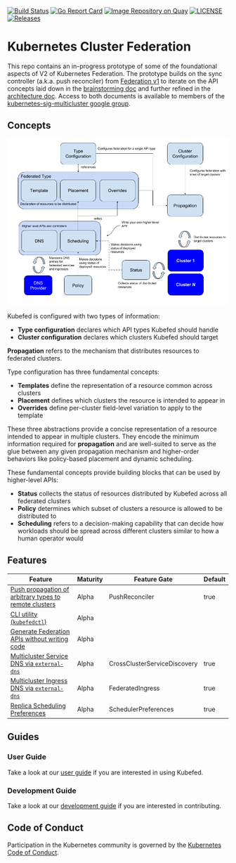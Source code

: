[![Build Status](https://travis-ci.org/kubernetes-sigs/kubefed.svg?branch=master)](https://travis-ci.org/kubernetes-sigs/kubefed "Travis")
[![Go Report Card](https://goreportcard.com/badge/github.com/kubernetes-sigs/kubefed)](https://goreportcard.com/report/github.com/kubernetes-sigs/kubefed)
[![Image Repository on Quay](https://quay.io/repository/kubernetes-multicluster/kubefed/status "Image Repository on Quay")](https://quay.io/repository/kubernetes-multicluster/kubefed)
[![LICENSE](https://img.shields.io/badge/license-apache2.0-green.svg)](https://github.com/kubernetes-sigs/kubefed/blob/master/LICENSE)
[![Releases](https://img.shields.io/badge/version-v0.0.10-orange.svg)](https://github.com/kubernetes-sigs/kubefed/releases "Kubefed latest release")

# Kubernetes Cluster Federation

This repo contains an in-progress prototype of some of the
foundational aspects of V2 of Kubernetes Federation.  The prototype
builds on the sync controller (a.k.a. push reconciler) from
[Federation v1](https://github.com/kubernetes/federation/) to iterate
on the API concepts laid down in the [brainstorming
doc](https://docs.google.com/document/d/159cQGlfgXo6O4WxXyWzjZiPoIuiHVl933B43xhmqPEE/edit#)
and further refined in the [architecture
doc](https://docs.google.com/document/d/1ihWETo-zE8U_QNuzw5ECxOWX0Df_2BVfO3lC4OesKRQ/edit#).
Access to both documents is available to members of the
[kubernetes-sig-multicluster google
group](https://groups.google.com/forum/#!forum/kubernetes-sig-multicluster).

## Concepts

<p align="center"><img src="docs/images/concepts.png" width="711"></p>

Kubefed is configured with two types of information:

- **Type configuration** declares which API types Kubefed should handle
- **Cluster configuration** declares which clusters Kubefed should target

**Propagation** refers to the mechanism that distributes resources to federated
clusters.

Type configuration has three fundamental concepts:

- **Templates** define the representation of a resource common across clusters
- **Placement** defines which clusters the resource is intended to appear in
- **Overrides** define per-cluster field-level variation to apply to the template

These three abstractions provide a concise representation of a resource intended
to appear in multiple clusters. They encode the minimum information required for
**propagation** and are well-suited to serve as the glue between any given
propagation mechanism and higher-order behaviors like policy-based placement and
dynamic scheduling.

These fundamental concepts provide building blocks that can be used by
higher-level APIs:

- **Status** collects the status of resources distributed by Kubefed across all federated clusters
- **Policy** determines which subset of clusters a resource is allowed to be distributed to
- **Scheduling** refers to a decision-making capability that can decide how 
  workloads should be spread across different clusters similar to how a human
  operator would

## Features

| Feature | Maturity | Feature Gate | Default |
|---------|----------|--------------|---------|
| [Push propagation of arbitrary types to remote clusters](https://github.com/kubernetes-sigs/kubefed/blob/master/docs/userguide.md#example) | Alpha | PushReconciler | true |
| [CLI utility (`kubefedctl`)](https://github.com/kubernetes-sigs/kubefed/blob/master/docs/userguide.md#operations) | Alpha | | |
| [Generate Federation APIs without writing code](https://github.com/kubernetes-sigs/kubefed/blob/master/docs/userguide.md#enabling-federation-of-an-api-type) | Alpha | | |
| [Multicluster Service DNS via `external-dns`](https://github.com/kubernetes-sigs/kubefed/blob/master/docs/servicedns-with-externaldns.md) | Alpha | CrossClusterServiceDiscovery | true |
| [Multicluster Ingress DNS via `external-dns`](https://github.com/kubernetes-sigs/kubefed/blob/master/docs/ingressdns-with-externaldns.md) | Alpha | FederatedIngress | true |
| [Replica Scheduling Preferences](https://github.com/kubernetes-sigs/kubefed/blob/master/docs/userguide.md#replicaschedulingpreference) | Alpha | SchedulerPreferences | true |

## Guides

### User Guide

Take a look at our [user guide](docs/userguide.md) if you are interested in
using Kubefed.

### Development Guide

Take a look at our [development guide](docs/development.md) if you are
interested in contributing.

## Code of Conduct

Participation in the Kubernetes community is governed by the
[Kubernetes Code of Conduct](./code-of-conduct.md).
